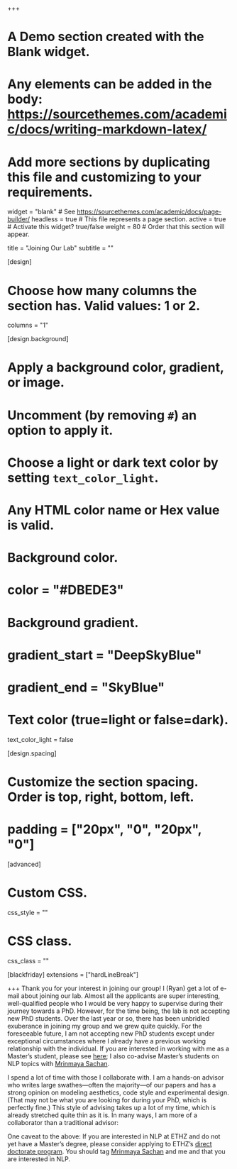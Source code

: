 +++
# A Demo section created with the Blank widget.
# Any elements can be added in the body: https://sourcethemes.com/academic/docs/writing-markdown-latex/
# Add more sections by duplicating this file and customizing to your requirements.

widget = "blank"  # See https://sourcethemes.com/academic/docs/page-builder/
headless = true  # This file represents a page section.
active = true  # Activate this widget? true/false
weight = 80  # Order that this section will appear.

title = "Joining Our Lab"
subtitle = ""

[design]
  # Choose how many columns the section has. Valid values: 1 or 2.
  columns = "1"

[design.background]
  # Apply a background color, gradient, or image.
  #   Uncomment (by removing `#`) an option to apply it.
  #   Choose a light or dark text color by setting `text_color_light`.
  #   Any HTML color name or Hex value is valid.

  # Background color.
  # color = "#DBEDE3"
  
  # Background gradient.
  # gradient_start = "DeepSkyBlue"
  # gradient_end = "SkyBlue"
  

  # Text color (true=light or false=dark).
  text_color_light = false

[design.spacing]
  # Customize the section spacing. Order is top, right, bottom, left.
  # padding = ["20px", "0", "20px", "0"]

[advanced]
 # Custom CSS. 
 css_style = ""
 
 # CSS class.
 css_class = ""

[blackfriday]
  extensions = ["hardLineBreak"]

+++
Thank you for your interest in joining our group! I (Ryan) get a lot of e-mail about joining our lab. Almost all the applicants are super interesting, well-qualified people who I would be very happy to supervise during their journey towards a PhD. However, for the time being, the lab is not accepting new PhD students. Over the last year or so, there has been unbridled exuberance in joining my group and we grew quite quickly. For the foreseeable future, I am not accepting new PhD students except under exceptional circumstances where I already have a previous working relationship with the individual. If you are interested in working with me as a Master’s student, please see [here](https://rycolab.github.io/#projects); I also co-advise Master’s students on NLP topics with [Mrinmaya Sachan](https://sites.google.com/site/mrinsachan/). 

I spend a lot of time with those I collaborate with. I am a hands-on advisor who writes large swathes—often the majority—of our papers and has a strong opinion on modeling aesthetics, code style and experimental design. (That may not be what you are looking for during your PhD, which is perfectly fine.) This style of advising takes up a lot of my time, which is already stretched quite thin as it is. In many ways, I am more of a collaborator than a traditional advisor: 

One caveat to the above: If you are interested in NLP at ETHZ and do not yet have a Master’s degree, please consider applying to ETHZ’s [direct doctorate program](https://inf.ethz.ch/doctorate/direct-doctorate-computer-science.html). You should tag [Mrinmaya Sachan](https://sites.google.com/site/mrinsachan/) and me and that you are interested in NLP.
